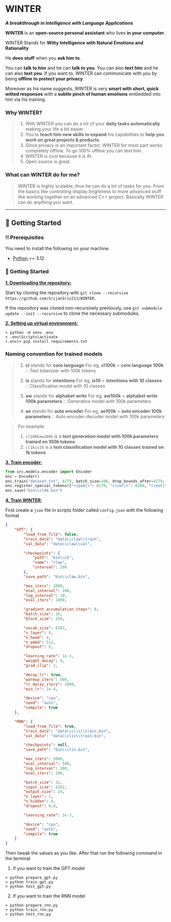 # WINTER
***A breakthrough in Intelligence with Language Applications***

**WINTER** is an **open-source personal assistant** who lives **in your computer**.

WINTER Stands for **Witty Intelligence with Natural Emotions and Rationality**

He **does stuff** when you **ask him to**.

You can **talk to him** and he can **talk to you**.
You can also **text him** and he can also **text you**.
If you want to, WINTER can communicate with you by being **offline to protect your privacy**.

Moreover as his name suggests, WINTER is very **smart with short, quick witted responses** with a **subtle pinch of human emotions** embedded into him via his training.

### Why WINTER?
> 1. With WINTER you can do a lot of your **daily tasks automatically** making your life a bit easier.
> 2. You to **teach him new skills to expand** his capabilities to **help you work on great projects & products**.
> 4. Since privacy is an important factor, WINTER for most part works completely offline. To go 100% offline you can text him.
> 3. WINTER is cool because it is AI.
> 5. Open source is great.

### What can WINTER do for me?
> WINTER is highly scalable, thus he can do a lot of tasks for you.
> From the basics like controlling display brightness to more advanced stuff like working together on an advanced C++ project.
> Basically WINTER can do anything you want.

---

## :toolbox: Getting Started
### :bangbang: Prerequisites
You need to install the following on your machine.
- [Python](https://www.python.org/) >= 3.12

### :pencil: Getting Started
<ins>**1. Downloading the repository:**</ins>

Start by cloning the repository with `git clone --recursive https://github.com/SrijanSriv211/WINTER`.

If the repository was cloned non-recursively previously, use `git submodule update --init --recursive` to clone the necessary submodules.

<ins>**2. Setting up virtual environment:**</ins>

```console
> python -m venv .env
> .env\Scripts\activate
(.env)> pip install requirements.txt
```

### Naming convention for trained models
> 1. **cl** stands for **core language**
>    For eg, **cl100k** = **core language 100k**
>    ∴ Text tokenizer with 100k tokens
> 
> 2. **is** stands for **intentions**
>    For eg, **is10** = **intentions with 10 classes**
>    ∴ Classification model with 10 classes
> 
> 3. **aw** stands for **alphabet write**
>    For eg, **aw100k** = **alphabet write 100k parameters**
>    ∴ Generative model with 100k parameters
> 
> 4. **ae** stands for **auto encoder**
>    For eg, **ae100k** = **auto encoder 100k parameters**
>    ∴ Auto encoder-decoder model with 100k parameters

> For example:
> 1. `cl100kaw100k` is a **text generation model with 100k parameters trained on 100k tokens**
> 2. `cl1kis10` is a **text classification model with 10 classes trained on 1k tokens**

<ins>**3. Train encoder:**</ins>

```python
from src.models.encoder import Encoder
enc = Encoder()
enc.train("dataset.txt", 8279, batch_size=100, drop_bounds_after=4279, is_file=True)
enc.register_special_tokens({"<|pad|>": 8279, "<|sot|>": 8280, "<|eot|>": 8281})
enc.save("bin\\cl8k.bin")
```

<ins>**4. Train WINTER:**</ins>

First create a `json` file in scripts folder called `config.json` with the following format

```json
{
	"GPT": {
		"load_from_file": false,
		"train_data": "data\\claw\\train",
		"val_data": "data\\claw\\val",

		"checkpoints": {
			"path": "bin\\ck",
			"name": "claw",
			"interval": 200
		},
		"save_path": "bin\\claw.bin",

		"max_iters": 2000,
		"eval_interval": 200,
		"log_interval": 10,
		"eval_iters": 1000,

		"gradient_accumulation_steps": 8,
		"batch_size": 16,
		"block_size": 256,

		"vocab_size": 8282,
		"n_layer": 8,
		"n_head": 4,
		"n_embd": 512,
		"dropout": 0,

		"learning_rate": 1e-3,
		"weight_decay": 0,
		"grad_clip": 1,

		"decay_lr": true,
		"warmup_iters": 500,
		"lr_decay_iters": 2000,
		"min_lr": 1e-4,

		"device": "cpu",
		"seed": "auto",
		"compile": true
	},

	"RNN": {
		"load_from_file": true,
		"train_data": "data\\clis\\train.bin",
		"val_data": "data\\clis\\train.bin",

		"checkpoints": null,
		"save_path": "bin\\clis.bin",

		"max_iters": 5000,
		"eval_interval": 500,
		"log_interval": 100,
		"eval_iters": 100,

		"batch_size": 32,
		"input_size": 4282,
		"output_size": 19,
		"n_layer": 2,
		"n_hidden": 8,
		"dropout": 0.0,

		"learning_rate": 1e-3,

		"device": "cpu",
		"seed": "auto",
		"compile": true
	}
}
```

Then tweak the values as you like. After that run the following command in the terminal

1. If you want to train the GPT model
```console
> python prepare_gpt.py
> python train_gpt.py
> python test_gpt.py
```

2. If you want to train the RNN model
```console
> python prepare_rnn.py
> python train_rnn.py
> python test_rnn.py
```
